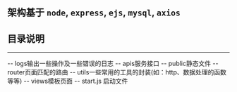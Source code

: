 ## 架构基于 `node`, `express`, `ejs`, `mysql`, `axios`

## 目录说明
---
-- logs输出一些操作及一些错误的日志
-- apis服务接口
-- public静态文件
-- router页面匹配的路由
-- utils一些常用的工具的封装(如：http、数据处理的函数等等)
-- views模板页面
-- start.js 启动文件